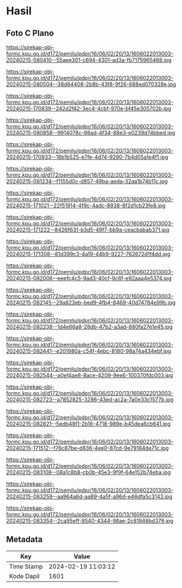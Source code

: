 # Hasil

## Foto C Plano

https://sirekap-obj-formc.kpu.go.id/d172/pemilu/pdpr/16/06/02/20/13/1606022013003-20240215-080410--55aee301-c694-4301-ad3a-fb7175965468.jpg

https://sirekap-obj-formc.kpu.go.id/d172/pemilu/pdpr/16/06/02/20/13/1606022013003-20240215-080504--38d64408-2b8b-43f8-9f26-688ed070328e.jpg

https://sirekap-obj-formc.kpu.go.id/d172/pemilu/pdpr/16/06/02/20/13/1606022013003-20240215-170839--242d2f42-3ec4-4cbf-970e-bf45e305702b.jpg

https://sirekap-obj-formc.kpu.go.id/d172/pemilu/pdpr/16/06/02/20/13/1606022013003-20240215-080858--9914078c-98ad-4f34-88e3-e0239d74bbed.jpg

https://sirekap-obj-formc.kpu.go.id/d172/pemilu/pdpr/16/06/02/20/13/1606022013003-20240215-170933--18b1b525-e7fe-4d74-9290-7b4d05a1e4f1.jpg

https://sirekap-obj-formc.kpu.go.id/d172/pemilu/pdpr/16/06/02/20/13/1606022013003-20240215-081234--f1155d0c-d857-49ba-aeda-32aa1b74b11c.jpg

https://sirekap-obj-formc.kpu.go.id/d172/pemilu/pdpr/16/06/02/20/13/1606022013003-20240215-171021--22f51914-4f9c-4adc-8938-8f2d1cb23fe8.jpg

https://sirekap-obj-formc.kpu.go.id/d172/pemilu/pdpr/16/06/02/20/13/1606022013003-20240215-171222--8426f631-b3d5-49f7-bb9a-ceacbabab371.jpg

https://sirekap-obj-formc.kpu.go.id/d172/pemilu/pdpr/16/06/02/20/13/1606022013003-20240215-171308--81d399c3-4a19-44b9-9227-762672d1f4dd.jpg

https://sirekap-obj-formc.kpu.go.id/d172/pemilu/pdpr/16/06/02/20/13/1606022013003-20240215-082006--eeefc4c5-9ad3-40cf-9c6f-e92aaa4e5374.jpg

https://sirekap-obj-formc.kpu.go.id/d172/pemilu/pdpr/16/06/02/20/13/1606022013003-20240215-082145--29a823eb-bed9-4fb4-8469-40d74784e99b.jpg

https://sirekap-obj-formc.kpu.go.id/d172/pemilu/pdpr/16/06/02/20/13/1606022013003-20240215-082238--1d4e66a8-28db-47b2-a3ad-880fa27e1e45.jpg

https://sirekap-obj-formc.kpu.go.id/d172/pemilu/pdpr/16/06/02/20/13/1606022013003-20240215-082441--e201980a-c54f-4ebc-8180-98a74a434ebf.jpg

https://sirekap-obj-formc.kpu.go.id/d172/pemilu/pdpr/16/06/02/20/13/1606022013003-20240215-082544--a0ef4ae8-8ace-4209-9ee6-100370fdc003.jpg

https://sirekap-obj-formc.kpu.go.id/d172/pemilu/pdpr/16/06/02/20/13/1606022013003-20240215-082723--a7852825-3286-43ed-ac2a-7a0e33c1577b.jpg

https://sirekap-obj-formc.kpu.go.id/d172/pemilu/pdpr/16/06/02/20/13/1606022013003-20240215-082821--5edb48f1-2b16-4718-989e-b45dea6cb641.jpg

https://sirekap-obj-formc.kpu.go.id/d172/pemilu/pdpr/16/06/02/20/13/1606022013003-20240215-171512--f76c87be-d836-4ee0-87cd-9e79184de71c.jpg

https://sirekap-obj-formc.kpu.go.id/d172/pemilu/pdpr/16/06/02/20/13/1606022013003-20240215-083108--08a1c8b8-cb0b-45e3-9f9f-64e152b74eba.jpg

https://sirekap-obj-formc.kpu.go.id/d172/pemilu/pdpr/16/06/02/20/13/1606022013003-20240215-083259--aa964a6d-aa89-4a5f-a96d-e46dfa5c3143.jpg

https://sirekap-obj-formc.kpu.go.id/d172/pemilu/pdpr/16/06/02/20/13/1606022013003-20240215-083354--2ca95eff-8540-4344-98ae-2c81948bd379.jpg


## Metadata

| Key        | Value               |
| ---------- | ------------------- |
| Time Stamp | 2024-02-19 11:03:12 |
| Kode Dapil | 1601                |



